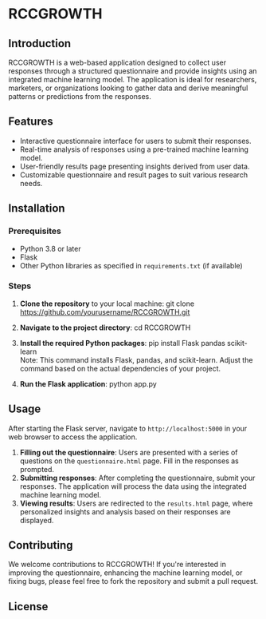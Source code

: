 # RCCGROWTH

## Introduction

RCCGROWTH
 is a web-based application designed to collect user responses through a structured questionnaire and provide insights using an integrated machine learning model. The application is ideal for researchers, marketers, or organizations looking to gather data and derive meaningful patterns or predictions from the responses.

## Features

- Interactive questionnaire interface for users to submit their responses.
- Real-time analysis of responses using a pre-trained machine learning model.
- User-friendly results page presenting insights derived from user data.
- Customizable questionnaire and result pages to suit various research needs.

## Installation

### Prerequisites

- Python 3.8 or later
- Flask
- Other Python libraries as specified in `requirements.txt` (if available)

### Steps

1. **Clone the repository** to your local machine:
   git clone https://github.com/yourusername/RCCGROWTH.git
2. **Navigate to the project directory**: cd RCCGROWTH
3. **Install the required Python packages**: pip install Flask pandas scikit-learn\
Note: This command installs Flask, pandas, and scikit-learn. Adjust the command based on the actual dependencies of your project.

4. **Run the Flask application**: python app.py

## Usage

After starting the Flask server, navigate to `http://localhost:5000` in your web browser to access the application.

1. **Filling out the questionnaire**: Users are presented with a series of questions on the `questionnaire.html` page. Fill in the responses as prompted.
2. **Submitting responses**: After completing the questionnaire, submit your responses. The application will process the data using the integrated machine learning model.
3. **Viewing results**: Users are redirected to the `results.html` page, where personalized insights and analysis based on their responses are displayed.

## Contributing

We welcome contributions to RCCGROWTH! If you're interested in improving the questionnaire, enhancing the machine learning model, or fixing bugs, please feel free to fork the repository and submit a pull request.

## License

